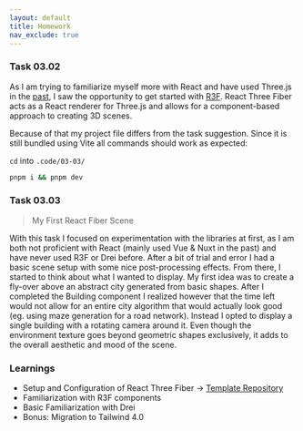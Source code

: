 ```yaml
---
layout: default
title: Homework
nav_exclude: true
---
```


### Task 03.02

As I am trying to familiarize myself more with React and have used Three.js in the [past](https://github.com/whatphilipcodes/inter/tree/master/src_frontend/three), I saw the opportunity to get started with [R3F](https://github.com/pmndrs/react-three-fiber). React Three Fiber acts as a React renderer for Three.js and allows for a component-based approach to creating 3D scenes.

Because of that my project file differs from the task suggestion. Since it is still bundled using Vite all commands should work as expected:

`cd` into `.code/03-03/`

```bash
pnpm i && pnpm dev
```

### Task 03.03

> My First React Fiber Scene

With this task I focused on experimentation with the libraries at first, as I am both not proficient with React (mainly used Vue & Nuxt in the past) and have never used R3F or Drei before. After a bit of trial and error I had a basic scene setup with some nice post-processing effects. From there, I started to think about what I wanted to display. My first idea was to create a fly-over above an abstract city generated from basic shapes. After I completed the Building component I realized however that the time left would not allow for an entire city algorithm that would actually look good (eg. using maze generation for a road network). Instead I opted to display a single building with a rotating camera around it. Even though the environment texture goes beyond geometric shapes exclusively, it adds to the overall aesthetic and mood of the scene.

### Learnings

- Setup and Configuration of React Three Fiber -> [Template Repository](https://github.com/whatphilipcodes/three-init)
- Familiarization with R3F components
- Basic Familiarization with Drei
- Bonus: Migration to Tailwind 4.0

